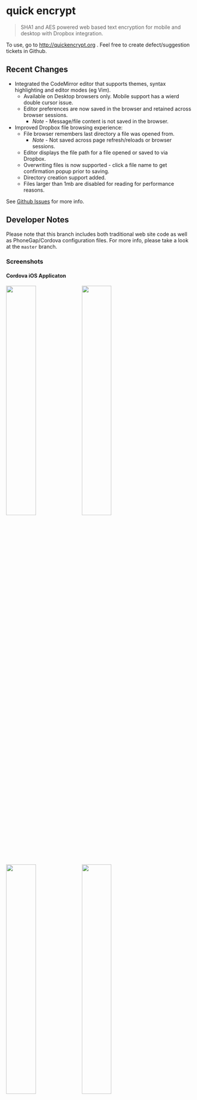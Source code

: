 quick encrypt
================

> SHA1 and AES powered web based text encryption for mobile and desktop with Dropbox integration.

To use, go to http://quickencrypt.org . Feel free to create defect/suggestion tickets in Github.

## Recent Changes

- Integrated the CodeMirror editor that supports themes, syntax highlighting and editor modes (eg Vim).
  - Available on Desktop browsers only. Mobile support has a wierd double cursor issue.
  - Editor preferences are now saved in the browser and retained across browser sessions. 
    - *Note* - Message/file content is not saved in the browser.
- Improved Dropbox file browsing experience:
  - File browser remembers last directory a file was opened from.
    - *Note* - Not saved across page refresh/reloads or browser sessions.
  - Editor displays the file path for a file opened or saved to via Dropbox.
  - Overwriting files is now supported - click a file name to get confirmation popup prior to saving.
  - Directory creation support added.
  - Files larger than 1mb are disabled for reading for performance reasons.

See [Github Issues](https://github.com/khilnani/quickencrypt/issues?q=is%3Aissue+is%3Aclosed) for more info.

## Developer Notes 

Please note that this branch includes both traditional web site code as well as PhoneGap/Cordova configuration files. For more info, please take a look at the `master` branch.


### Screenshots

#### Cordova iOS Applicaton

<img src="https://raw.githubusercontent.com/khilnani/quickencrypt/gh-pages/docs/screenshots/ios4-1.png" width="40%" /> <img src="https://raw.githubusercontent.com/khilnani/quickencrypt/gh-pages/docs/screenshots/ios4-2.png" width="40%" />

<img src="https://raw.githubusercontent.com/khilnani/quickencrypt/gh-pages/docs/screenshots/ios4-3.png" width="40%" /> <img src="https://raw.githubusercontent.com/khilnani/quickencrypt/gh-pages/docs/screenshots/ipad-2.png" width="40%" />

#### Web Applicaton

<img src="https://raw.githubusercontent.com/khilnani/quickencrypt/gh-pages/docs/screenshots/web1-ios.jpg" width="40%" /> <img src="https://raw.githubusercontent.com/khilnani/quickencrypt/gh-pages/docs/screenshots/web2-ios.jpg" width="40%" />

<img src="https://raw.githubusercontent.com/khilnani/quickencrypt/gh-pages/docs/screenshots/web3-desktop.jpg" width="40%" /> <img src="https://raw.githubusercontent.com/khilnani/quickencrypt/gh-pages/docs/screenshots/web4-dropbox.jpg" width="40%" />

<img src="https://raw.githubusercontent.com/khilnani/quickencrypt/gh-pages/docs/screenshots/web5-encrypted.jpg" width="40%" /> <img src="https://raw.githubusercontent.com/khilnani/quickencrypt/gh-pages/docs/screenshots/web6-about.jpg" width="40%" />
